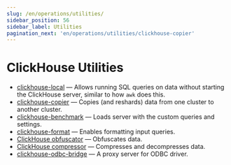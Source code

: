 ```yaml
---
slug: /en/operations/utilities/
sidebar_position: 56
sidebar_label: Utilities
pagination_next: 'en/operations/utilities/clickhouse-copier'
---
```


# ClickHouse Utilities

-   [clickhouse-local](../../operations/utilities/clickhouse-local.md) — Allows running SQL queries on data without starting the ClickHouse server, similar to how `awk` does this.
-   [clickhouse-copier](../../operations/utilities/clickhouse-copier.md) — Copies (and reshards) data from one cluster to another cluster.
-   [clickhouse-benchmark](../../operations/utilities/clickhouse-benchmark.md) — Loads server with the custom queries and settings.
-   [clickhouse-format](../../operations/utilities/clickhouse-format.md) — Enables formatting input queries.
-   [ClickHouse obfuscator](../../operations/utilities/clickhouse-obfuscator.md) — Obfuscates data.
-   [ClickHouse compressor](../../operations/utilities/clickhouse-compressor.md) — Compresses and decompresses data.
-   [clickhouse-odbc-bridge](../../operations/utilities/odbc-bridge.md) — A proxy server for ODBC driver.
